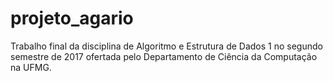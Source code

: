 # projeto_agario
Trabalho final da disciplina de Algoritmo e Estrutura de Dados 1 no segundo semestre de 2017 ofertada pelo Departamento de Ciência da Computação na UFMG. 
